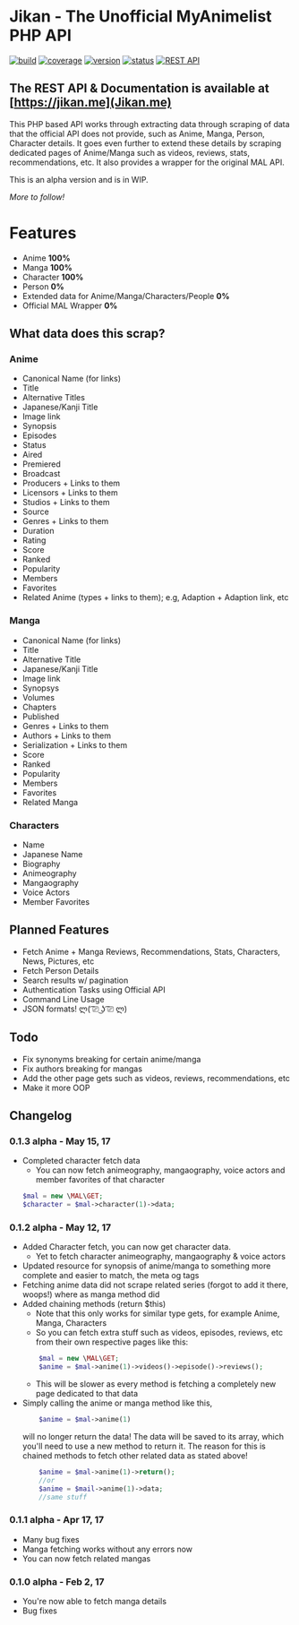 # Jikan - The Unofficial MyAnimelist PHP API
[![build](https://img.shields.io/badge/build-passing-green.svg?style=flat)]() [![coverage](https://img.shields.io/badge/coverage-50%25-yellow.svg?style=flat)]() [![version](https://img.shields.io/badge/ver-0.1.3-blue.svg?style=flat)]() [![status](https://img.shields.io/badge/status-alpha-red.svg?style=flat)]() 
[![REST API](https://img.shields.io/badge/jikan.me-available-brightgreen.svg?style=flat)](http://jikan.me)

## The REST API & Documentation is available at [https://jikan.me](Jikan.me)

This PHP based API works through extracting data through scraping of data that the official API does not provide, such as Anime, Manga, Person, Character details. It goes even further to extend these details by scraping dedicated pages of Anime/Manga such as videos, reviews, stats, recommendations, etc. It also provides a wrapper for the original MAL API.

This is an alpha version and is in WIP.

*More to follow!*

# Features
- Anime  **100%**
- Manga  **100%**
- Character **100%**
- Person **0%**
- Extended data for Anime/Manga/Characters/People **0%**
- Official MAL Wrapper **0%**

## What data does this scrap?
### Anime
- Canonical Name (for links)
- Title
- Alternative Titles
- Japanese/Kanji Title
- Image link
- Synopsis
- Episodes
- Status
- Aired
- Premiered
- Broadcast
- Producers + Links to them
- Licensors + Links to them
- Studios + Links to them
- Source
- Genres + Links to them
- Duration
- Rating
- Score
- Ranked
- Popularity
- Members
- Favorites
- Related Anime (types + links to them); e.g, Adaption + Adaption link, etc

### Manga
- Canonical Name (for links)
- Title
- Alternative Title
- Japanese/Kanji Title
- Image link
- Synopsys
- Volumes
- Chapters
- Published
- Genres + Links to them
- Authors + Links to them
- Serialization + Links to them
- Score
- Ranked
- Popularity
- Members
- Favorites
- Related Manga

### Characters
- Name
- Japanese Name
- Biography
- Animeography
- Mangaography
- Voice Actors
- Member Favorites


## Planned Features
- Fetch Anime + Manga Reviews, Recommendations, Stats, Characters, News, Pictures, etc
- Fetch Person Details
- Search results w/ pagination
- Authentication Tasks using Official API
- Command Line Usage
- JSON formats! ლ( ͡⎚ ͜ʖ ͡⎚ ლ)

## Todo
- Fix synonyms breaking for certain anime/manga
- Fix authors breaking for mangas
- Add the other page gets such as videos, reviews, recommendations, etc
- Make it more OOP

## Changelog
### 0.1.3 alpha - May 15, 17
- Completed character fetch data
	- You can now fetch animeography, mangaography, voice actors and member favorites of that character
	```php
	$mal = new \MAL\GET;
	$character = $mal->character(1)->data;
	```

### 0.1.2 alpha - May 12, 17
- Added Character fetch, you can now get character data.
	- Yet to fetch character animeography, mangaography & voice actors
- Updated resource for synopsis of anime/manga to something more complete and easier to match, the meta og tags
- Fetching anime data did not scrape related series (forgot to add it there, woops!) where as manga method did
- Added chaining methods (return $this)
	- Note that this only works for similar type gets, for example Anime, Manga, Characters
	- So you can fetch extra stuff such as videos, episodes, reviews, etc from their own respective pages like this:
	```php
		$mal = new \MAL\GET;
		$anime = $mal->anime(1)->videos()->episode()->reviews();
	```
	- This will be slower as every method is fetching a completely new page dedicated to that data
- Simply calling the anime or manga method like this,
	```php
		$anime = $mal->anime(1)
	```
	will no longer return the data! The data will be saved to its array, which you'll need to use a new method to return it.
	The reason for this is chained methods to fetch other related data as stated above!
	```php
		$anime = $mal->anime(1)->return();
		//or
		$anime = $mail->anime(1)->data;
		//same stuff
	```


### 0.1.1 alpha - Apr 17, 17
- Many bug fixes
- Manga fetching works without any errors now
- You can now fetch related mangas

### 0.1.0 alpha - Feb 2, 17
- You're now able to fetch manga details
- Bug fixes

